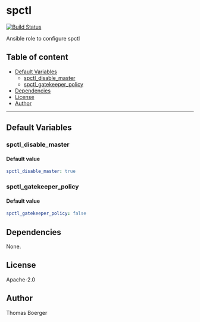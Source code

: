 # spctl

[![Build Status](https://cloud.drone.io/api/badges/machippie/spctl/status.svg)](https://cloud.drone.io/machippie/spctl)

Ansible role to configure spctl

## Table of content

* [Default Variables](#default-variables)
  * [spctl_disable_master](#spctl_disable_master)
  * [spctl_gatekeeper_policy](#spctl_gatekeeper_policy)
* [Dependencies](#dependencies)
* [License](#license)
* [Author](#author)

---

## Default Variables

### spctl_disable_master

#### Default value

```YAML
spctl_disable_master: true
```

### spctl_gatekeeper_policy

#### Default value

```YAML
spctl_gatekeeper_policy: false
```

## Dependencies

None.

## License

Apache-2.0

## Author

Thomas Boerger

